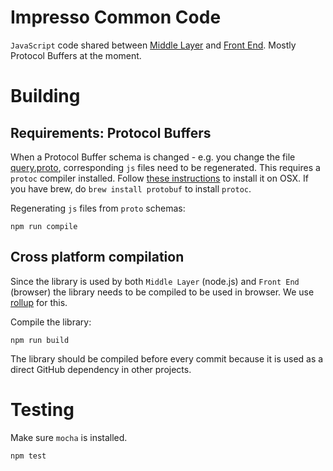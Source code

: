 # Impresso Common Code

`JavaScript` code shared between [Middle Layer](https://github.com/impresso/impresso-middle-layer) and [Front End](https://github.com/impresso/impresso-frontend). Mostly Protocol Buffers at the moment.

# Building

## Requirements: Protocol Buffers

When a Protocol Buffer schema is changed - e.g. you change the file [query.proto](https://github.com/impresso/impresso-jscommons/blob/master/proto/query.proto), corresponding `js` files need to be regenerated. This requires a `protoc` compiler installed. Follow [these instructions](http://google.github.io/proto-lens/installing-protoc.html) to install it on OSX.  If you have brew, do `brew install protobuf` to install `protoc`.

Regenerating `js` files from `proto` schemas:

```shell
npm run compile
```

## Cross platform compilation

Since the library is used by both `Middle Layer` (node.js) and `Front End` (browser) the library needs to be compiled to be used in browser. We use [rollup](https://rollupjs.org/) for this.

Compile the library:

```shell
npm run build
```

The library should be compiled before every commit because it is used as a direct GitHub dependency in other projects.

# Testing

Make sure `mocha` is installed.

```shell
npm test
```
